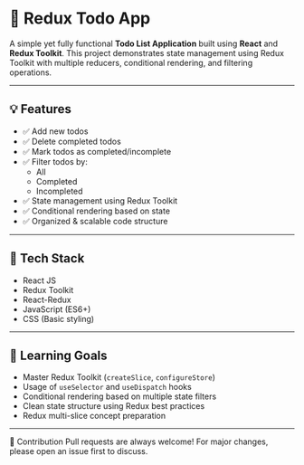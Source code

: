 # 📝 Redux Todo App

A simple yet fully functional **Todo List Application** built using **React** and **Redux Toolkit**. This project demonstrates state management using Redux Toolkit with multiple reducers, conditional rendering, and filtering operations.

---

## 💡 Features

- ✅ Add new todos
- ✅ Delete completed todos
- ✅ Mark todos as completed/incomplete
- ✅ Filter todos by:
  - All
  - Completed
  - Incompleted
- ✅ State management using Redux Toolkit
- ✅ Conditional rendering based on state
- ✅ Organized & scalable code structure

---

## 🔧 Tech Stack

- React JS
- Redux Toolkit
- React-Redux
- JavaScript (ES6+)
- CSS (Basic styling)

---

## 🎯 Learning Goals

- Master Redux Toolkit (`createSlice`, `configureStore`)
- Usage of `useSelector` and `useDispatch` hooks
- Conditional rendering based on multiple state filters
- Clean state structure using Redux best practices
- Redux multi-slice concept preparation

---

🤝 Contribution
Pull requests are always welcome!
For major changes, please open an issue first to discuss.

